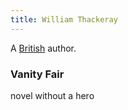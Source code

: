 ```yaml
---
title: William Thackeray
---
```


A [British](../index.html) author.

### Vanity Fair

novel without a hero
